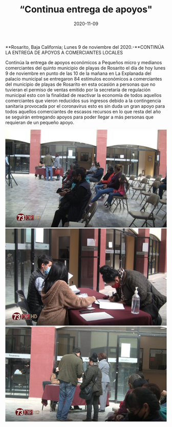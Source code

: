 ﻿---
layout: blog
title:  “Continua entrega de apoyos"
date:   2020-11-09  
categories: tecate
permalink: /:categories/:title:output_ext
image: img/cnr/entrega-de-apoyo.jpg
autor: 
---


**Rosarito, Baja California;  Lunes 9 de noviembre del 2020.-**CONTINÚA LA ENTREGA DE APOYOS A COMERCIANTES LOCALES


Continúa la entrega de apoyos económicos a Pequeños micro y medianos comerciantes del quinto municipio de playas de Rosarito el día de hoy lunes 9 de noviembre en punto de las 10 de la mañana en La Explanada del palacio municipal se entregaron 84 estímulos económicos a comerciantes del municipio de playas de Rosarito en esta ocasión a personas que no tuvieran el permiso de ventas emitido por la secretaría de regulación municipal esto con la finalidad de reactivar la economía de todos aquellos comerciantes que vieron reducidos sus ingresos debido a la contingencia sanitaria provocada por el coronavirus esto es sin duda un gran apoyo para todos aquellos comerciantes de escasos recursos en lo que resta del año se seguirán entregando apoyos para poder llegar a más personas que requieran de un pequeño apoyo.

<div id="carouselExampleSlidesOnly" class="carousel slide" data-ride="carousel">
  <div class="carousel-inner">
    <div class="carousel-item active">
       <img class="d-block w-100" src="/img/cnr/entrega-de-apoyo.jpg" loading="lazy"  alt="Entrega de apoyo">
    </div>
    <div class="carousel-item">
      <img class="d-block w-100" src="/img/cnr/entrega-de-apoyo-2.jpg" loading="lazy"  alt="Entrega de apoyo">
    </div>
     <div class="carousel-item">
      <img class="d-block w-100" src="/img/cnr/entrega-de-apoyo-3.jpg" loading="lazy"  alt="Entrega de apoyo">
    </div>
  </div>
</div>